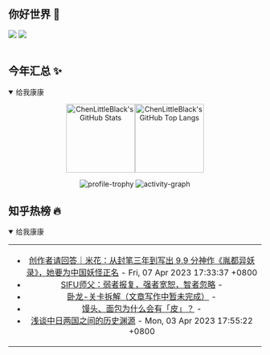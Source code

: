 ## 你好世界 👋

[![](https://img.shields.io/badge/@ChenLittleBlack-1a6c81?style=flat&logo=java&logoColor=1a6c81&label=Java&colorA=ffffff)](https://www.java.com/)
[![](https://img.shields.io/badge/@ChenLittleBlack-41b883?style=flat&logo=vuedotjs&logoColor=41b883&label=Vue&colorA=ffffff)](https://cn.vuejs.org/)

<div align="center">

<img alt="" src="https://readme-typing-svg.herokuapp.com?font=Consolas&center=true&vCenter=true&width=800&height=60&lines=The+traveler+often+arrives%2C+and+the+doer+often+succeeds.">
<img width="800"  height="3" alt="" src="https://camo.githubusercontent.com/82291b0fe831bfc6781e07fc5090cbd0a8b912bb8b8d4fec0696c881834f81ac/68747470733a2f2f70726f626f742e6d656469612f394575424971676170492e676966">

</div>


## 今年汇总 ✨

<details open>

<summary>给我康康</summary>

<div align="center">

<img height="137px" alt="ChenLittleBlack's GitHub Stats" src="https://github-readme-stats-roan-delta.vercel.app/api?username=ChenLittleBlack&hide_title=false&hide_border=true&show_icons=true&include_all_commits=true&line_height=21&bg_color=0,EC6C6C,FFD479,FFFC79,73FA79&theme=graywhite&locale=cn" /><img align="" height="137px" alt="ChenLittleBlack's GitHub Top Langs" src="https://github-readme-stats-roan-delta.vercel.app/api/top-langs/?username=ChenLittleBlack&hide_title=false&hide_border=true&layout=compact&bg_color=0,73FA79,73FDFF,D783FF&theme=graywhite&locale=cn" />

<img alt="profile-trophy" src="https://github-profile-trophy.vercel.app/?username=ChenLittleBlack&theme=algolia&column=-1" />

<img alt="activity-graph" src="https://activity-graph.herokuapp.com/graph?username=ChenLittleBlack&theme=github" />

</div>

</details>


## 知乎热榜 🔥

<details open>

<summary>给我康康</summary>

<div align="center">

<table style="height: 300px;">
<tr>
<td align="center" valign="middle">

<!-- START_SECTION:blog -->
* <a href='http://zhuanlan.zhihu.com/p/620167841?utm_campaign=rss&utm_medium=rss&utm_source=rss&utm_content=title' target='_blank'>创作者请回答｜米花：从封笔三年到写出 9.9 分神作《胤都异妖录》，她要为中国妖怪正名</a> - Fri, 07 Apr 2023 17:33:37 +0800
* <a href='http://zhuanlan.zhihu.com/p/619618591?utm_campaign=rss&utm_medium=rss&utm_source=rss&utm_content=title' target='_blank'>SIFU师父：弱者报复，强者宽恕，智者忽略</a> - 
* <a href='http://zhuanlan.zhihu.com/p/619705261?utm_campaign=rss&utm_medium=rss&utm_source=rss&utm_content=title' target='_blank'>卧龙-关卡拆解（文章写作中暂未完成）</a> - 
* <a href='http://www.zhihu.com/question/20285657/answer/2963446768?utm_campaign=rss&utm_medium=rss&utm_source=rss&utm_content=title' target='_blank'>馒头、面包为什么会有「皮」？</a> - 
* <a href='http://zhuanlan.zhihu.com/p/330251297?utm_campaign=rss&utm_medium=rss&utm_source=rss&utm_content=title' target='_blank'>浅谈中日两国之间的历史渊源</a> - Mon, 03 Apr 2023 17:55:22 +0800
<!-- END_SECTION:blog -->

</td>
</tr>
</table>

</div>
</details>

